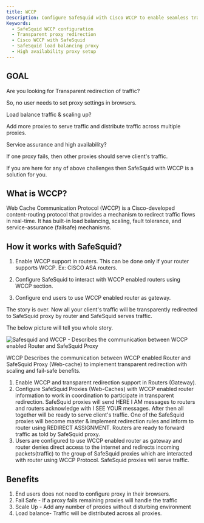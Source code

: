 ```yaml
---
title: WCCP
Description: Configure SafeSquid with Cisco WCCP to enable seamless transparent redirection, ensuring proxy-free client setups, load balancing, high availability, and scalable web traffic management.
Keywords:
  - SafeSquid WCCP configuration
  - Transparent proxy redirection
  - Cisco WCCP with SafeSquid
  - SafeSquid load balancing proxy
  - High availability proxy setup
---
```

## GOAL
Are you looking for Transparent redirection of traffic?

So, no user needs to set proxy settings in browsers.

Load balance traffic & scaling up?

Add more proxies to serve traffic and distribute traffic across multiple proxies.

Service assurance and high availability?

If one proxy fails, then other proxies should serve client's traffic.

If you are here for any of above challenges then SafeSquid with WCCP is a solution for you.

## What is WCCP?
Web Cache Communication Protocol (WCCP) is a Cisco-developed content-routing protocol that provides a mechanism to redirect traffic flows in real-time. It has built-in load balancing, scaling, fault tolerance, and service-assurance (failsafe) mechanisms.

## How it works with SafeSquid?
1. Enable WCCP support in routers. This can be done only if your router supports WCCP.
Ex: CISCO ASA routers.

2. Configure SafeSquid to interact with WCCP enabled routers using WCCP section.
3. Configure end users to use WCCP enabled router as gateway.

The story is over. Now all your client's traffic will be transparently redirected to SafeSquid proxy by router and SafeSquid serves traffic.

The below picture will tell you whole story.

![Safesquid and WCCP - Describes the communication between WCCP enabled Router and SafeSquid Proxy ](/img/How_To/Transparent_Redirection_With_SafeSquid_And_WCCP/image1.webp)

WCCP Describes the communication between WCCP enabled Router and SafeSquid Proxy (Web-cache) to implement transparent redirection with scaling and fail-safe benefits.

1. Enable WCCP and transparent redirection support in Routers (Gateway).
2. Configure SafeSquid Proxies (Web-Caches) with WCCP enabled router information to work in coordination to participate in transparent redirection. SafeSquid proxies will send HERE I AM messages to routers and routers acknowledge with I SEE YOUR messages. After then all together will be ready to serve client's traffic. One of the SafeSquid proxies will become master & implement redirection rules and inform to router using REDIRECT ASSIGNMENT. Routers are ready to forward traffic as told by SafeSquid proxy.
3. Users are configured to use WCCP enabled router as gateway and router denies direct access to the internet and redirects incoming packets(traffic) to the group of SafeSquid proxies which are interacted with router using WCCP Protocol. SafeSquid proxies will serve traffic.

## Benefits

1. End users does not need to configure proxy in their browsers.
2. Fail Safe - If a proxy fails remaining proxies will handle the traffic
3. Scale Up - Add any number of proxies without disturbing environment
4. Load balance- Traffic will be distributed across all proxies.
